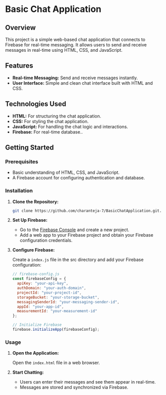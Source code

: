 # Basic Chat Application

## Overview

This project is a simple web-based chat application that connects to Firebase for real-time messaging. It allows users to send and receive messages in real-time using HTML, CSS, and JavaScript.

## Features

- **Real-time Messaging:** Send and receive messages instantly.
- **User Interface:** Simple and clean chat interface built with HTML and CSS.

## Technologies Used

- **HTML:** For structuring the chat application.
- **CSS:** For styling the chat application.
- **JavaScript:** For handling the chat logic and interactions.
- **Firebase:** For real-time database..

## Getting Started

### Prerequisites

- Basic understanding of HTML, CSS, and JavaScript.
- A Firebase account for configuring authentication and database.

### Installation

1. **Clone the Repository:**

   ```bash
   git clone https://github.com/charanteja-7/BasicChatApplication.git.
   ```

2. **Set Up Firebase:**

   - Go to the [Firebase Console](https://console.firebase.google.com/) and create a new project.
   - Add a web app to your Firebase project and obtain your Firebase configuration credentials.

3. **Configure Firebase:**

   Create a `index.js` file in the src directory and add your Firebase configuration:

   ```javascript
   // firebase-config.js
   const firebaseConfig = {
     apiKey: "your-api-key",
     authDomain: "your-auth-domain",
     projectId: "your-project-id",
     storageBucket: "your-storage-bucket",
     messagingSenderId: "your-messaging-sender-id",
     appId: "your-app-id",
     measurementId: "your-measurement-id"
   };
   
   // Initialize Firebase
   firebase.initializeApp(firebaseConfig);
   ```



### Usage

1. **Open the Application:**

   Open the `index.html` file in a web browser.

2. **Start Chatting:**

   - Users can enter their messages and see them appear in real-time.
   - Messages are stored and synchronized via Firebase.
